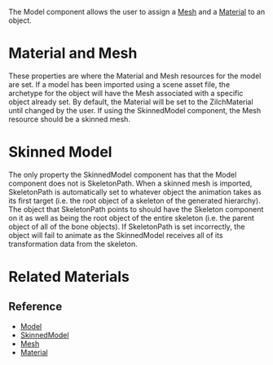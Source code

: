 The Model component allows the user to assign a [Mesh](../../../../code_reference/class_reference/mesh.md) and a [Material](../materials/materials_overview.md) to an object.

 # Material and Mesh

These properties are where the Material and Mesh resources for the model are set. If a model has been imported using a scene asset file,  the archetype for the object will have the Mesh associated with a specific object already set. By default, the Material will be set to the ZilchMaterial until changed by the user.  If using the SkinnedModel component, the Mesh resource should be a skinned mesh. 

 # Skinned Model

The only property the SkinnedModel component has that the Model component does not is SkeletonPath. When a skinned mesh is imported, SkeletonPath is automatically set to whatever object the animation takes as its first target (i.e. the root object of a skeleton of the generated hierarchy).  The object that SkeletonPath points to should have the Skeleton component on it as well as being the root object of the entire skeleton (i.e. the parent object of all of the bone objects). If SkeletonPath is set incorrectly, the object will fail to animate as the SkinnedModel receives all of its transformation data from the skeleton.

 # Related Materials
 ## Reference
- [Model](../../../code_reference/class_reference/model.md)
- [SkinnedModel](../../../code_reference/class_reference/skinnedmodel.md)
- [Mesh](../../../code_reference/class_reference/mesh.md)
- [Material](../../../code_reference/class_reference/material.md)
 

 